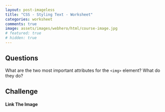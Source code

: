 ```yaml
---
layout: post-imageless
title: "CSS - Styling Text - Worksheet"
categories: worksheet
comments: true
image: assets/images/webhero/html/course-image.jpg
# featured: true
# hidden: true
---
```

## Questions
What are the two most important attributes for the `<img>` element? What do they do?

## Challenge
#### Link The Image